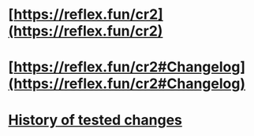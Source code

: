 
# [https://reflex.fun/cr2](https://reflex.fun/cr2)

# [https://reflex.fun/cr2#Changelog](https://reflex.fun/cr2#Changelog)

# [History of tested changes](https://github.com/custom-ruleset/custom_ruleset2/commits/master)